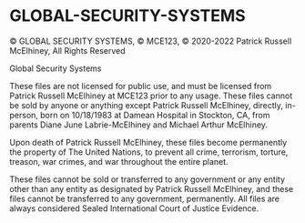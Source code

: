 # GLOBAL-SECURITY-SYSTEMS
© GLOBAL SECURITY SYSTEMS, © MCE123, © 2020-2022 Patrick Russell McElhiney, All Rights Reserved

 Global Security Systems

 These files are not licensed for public use, and must be licensed from Patrick Russell McElhiney at MCE123 prior to any usage.
 These files cannot be sold by anyone or anything except Patrick Russell McElhiney, directly, in-person, born on 10/18/1983 at
 Damean Hospital in Stockton, CA, from parents Diane June Labrie-McElhiney and Michael Arthur McElhiney.

 Upon death of Patrick Russell McElhiney, these files become permanently the property of The United Nations, to prevent all
 crime, terrorism, torture, treason, war crimes, and war throughout the entire planet.

 These files cannot be sold or transferred to any government or any entity other than any entity as designated by
 Patrick Russell McElhiney, and these files cannot be transferred to any government, permanently. All files are always
 considered Sealed International Court of Justice Evidence.
